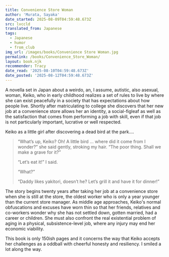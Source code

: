 ```yaml
---
title: Convenience Store Woman
author: 'Murata, Sayaka'
date_started: 2025-08-09T04:59:48.673Z
src: lvccld
translated_from: Japanese
tags:
  - Japanese
  - humor
  - from_club
img_url: /images/books/Convenience Store Woman.jpg
permalink: /books/Convenience_Store_Woman/
layout: book.njk
recommender: Tracy
date_read: '2025-08-10T04:59:48.673Z'
date_posted: '2025-08-12T04:59:48.673Z'
---
```

A novella set in Japan about a weirdo, an, I assume, autistic, also asexual, woman, Keiko, who in early childhood realizes a set of rules to live by where she can exist peacefully in a society that has expectations about how people live. Shortly after matriculating to college she discovers that her new job at a convenience store allows her an identity, a social-figleaf as well as the satisfaction that comes from performing a job with skill, even if that job is not particularly important, lucrative or well respected.  
 
Keiko as a little girl after discovering a dead bird at the park....
<blockquote>
“What’s up, Keiko? Oh! A little bird … where did it come from I wonder?” she said gently, stroking my hair. “The poor thing. Shall we make a grave for it?”

“Let’s eat it!” I said.

“What?”

“Daddy likes yakitori, doesn’t he? Let’s grill it and have it for dinner!”
</blockquote>

The story begins twenty years after taking her job at a convenience store when she is still at the store, the oldest worker who is only a year younger than the current store manager.  As middle age approaches, Keiko's normal obfuscations and excuses have worn thin so that her friends, relatives and co-workers wonder why she has not settled down, gotten married, had a career or children.  She must also confront the real existential problem of aging in a physical, subsistence-level job, where any injury may end her economic viability.

This book is only 150ish pages and it concerns the way that Keiko accepts her challenges as a oddball with cheerful honesty and resiliency. I smiled a lot along the way.

<!--
* <span meta="7.1@2025-08-10T03:27:49.082Z"></span> “What’s up, Keiko? Oh! A little bird … where did it come from I wonder?” she said gently, stroking my hair. “The poor thing. Shall we make a grave for it?”
“Let’s eat it!” I said.
“What?”
“Daddy likes yakitori, doesn’t he? Let’s grill it and have it for dinner!”

* <span meta="24.3@2025-08-10T04:23:04.475Z"></span> (What is a 'freeter'?). “When I was in my early twenties it wasn’t unusual to be a freeter, so I didn’t really need to make excuses. But subsequently everyone started hooking up with society, either through employment or marriage, and I was the only one who hadn’t done either.
While I always say it’s because I’m frail, deep down everyone must be thinking that if that’s so, why would I choose to do a job in which I’m on my feet for long periods every day?”

* <span meta="28.2@2025-08-10T04:59:48.673Z"></span> “The door opened quietly, and a tall man, almost six feet and lanky like a wire coat hanger, came in, his head drooping.
He looked as though he were made of wire, and his glasses were like silver twined around his face. He was wearing a white shirt and black trousers as dictated by the store rules, but he was too skinny and the shirt didn’t fit him, so that while his wrists were exposed, the fabric was unnaturally puckered around his stomach.
I covered my shock at his skin-and-bone appearance by quickly lowering my head in greeting.
“Pleased to meet you! I’m Furukura, from the day shift. Looking forward to working with you!” -->

